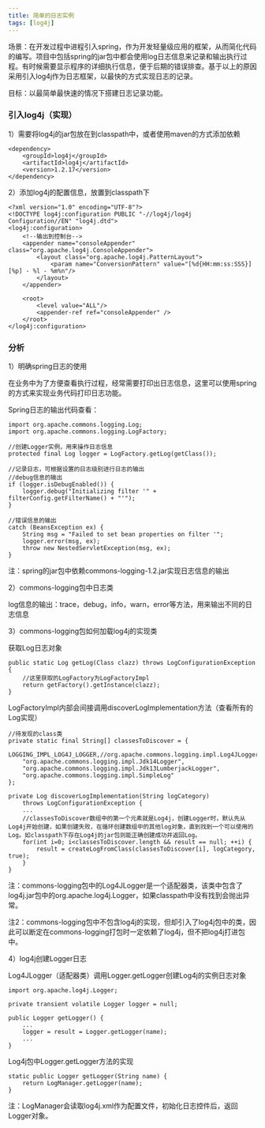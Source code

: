 ```yaml
---
title: 简单的日志实例
tags: [log4j]
---
```


场景：在开发过程中进程引入spring，作为开发轻量级应用的框架，从而简化代码的编写。项目中包括spring的jar包中都会使用log日志信息来记录和输出执行过程。有时候需要显示程序的详细执行信息，便于后期的错误排查。基于以上的原因采用引入log4j作为日志框架，以最快的方式实现日志的记录。

目标：以最简单最快速的情况下搭建日志记录功能。

### 引入log4j（实现）

1）需要将log4j的jar包放在到classpath中，或者使用maven的方式添加依赖

```
<dependency>
    <groupId>log4j</groupId>
    <artifactId>log4j</artifactId>
    <version>1.2.17</version>
</dependency>
```

2）添加log4j的配置信息，放置到classpath下

```
<?xml version="1.0" encoding="UTF-8"?>
<!DOCTYPE log4j:configuration PUBLIC "-//log4j/log4j Configuration//EN" "log4j.dtd">
<log4j:configuration>
    <!--输出到控制台-->
    <appender name="consoleAppender" class="org.apache.log4j.ConsoleAppender">
        <layout class="org.apache.log4j.PatternLayout">
            <param name="ConversionPattern" value="[%d{HH:mm:ss:SSS}] [%p] - %l - %m%n"/>
        </layout>
    </appender>

    <root>
        <level value="ALL"/>
        <appender-ref ref="consoleAppender" />
    </root>
</log4j:configuration>
```

### 分析

1）明确spring日志的使用

在业务中为了方便查看执行过程，经常需要打印出日志信息，这里可以使用spring的方式来实现业务代码打印日志功能。

Spring日志的输出代码查看：

```
import org.apache.commons.logging.Log;
import org.apache.commons.logging.LogFactory;

//创建Logger实例，用来操作日志信息
protected final Log logger = LogFactory.getLog(getClass());

//记录日志，可根据设置的日志级别进行日志的输出
//debug信息的输出
if (logger.isDebugEnabled()) {
    logger.debug("Initializing filter '" + filterConfig.getFilterName() + "'");
}

//错误信息的输出
catch (BeansException ex) {
    String msg = "Failed to set bean properties on filter '";
    logger.error(msg, ex);
    throw new NestedServletException(msg, ex);
}
```

注：spring的jar包中依赖commons-logging-1.2.jar实现日志信息的输出

2）commons-logging包中日志类

log信息的输出：trace，debug，info，warn，error等方法，用来输出不同的日志信息

3）commons-logging包如何加载log4j的实现类

获取Log日志对象

```
public static Log getLog(Class clazz) throws LogConfigurationException {
    //这里获取的LogFactory为LogFactoryImpl
    return getFactory().getInstance(clazz);
}
```

LogFactoryImpl内部会间接调用discoverLogImplementation方法（查看所有的Log实现）

```
//待发现的class类
private static final String[] classesToDiscover = {
    LOGGING_IMPL_LOG4J_LOGGER,//org.apache.commons.logging.impl.Log4JLogger
    "org.apache.commons.logging.impl.Jdk14Logger",
    "org.apache.commons.logging.impl.Jdk13LumberjackLogger",
    "org.apache.commons.logging.impl.SimpleLog"
};

private Log discoverLogImplementation(String logCategory)
    throws LogConfigurationException {
    ...
    //classesToDiscover数组中的第一个元素就是Log4j，创建Logger时，默认先从Log4j开始创建，如果创建失败，在循环创建数组中的其他log对象，直到找到一个可以使用的Log。如classpath下存在Log4j的jar包则能正确创建成功并返回Log。
    for(int i=0; i<classesToDiscover.length && result == null; ++i) {
        result = createLogFromClass(classesToDiscover[i], logCategory, true);
    }
}
```

注：commons-logging包中的Log4JLogger是一个适配器类，该类中包含了log4j.jar包中的org.apache.log4j.Logger，如果classpath中没有找到会抛出异常。

注2：commons-logging包中不包含log4j的实现，但却引入了log4j包中的类，因此可以断定在commons-logging打包时一定依赖了log4j，但不把log4j打进包中。

4）log4j创建Logger日志

Log4JLogger（适配器类）调用Logger.getLogger创建Log4j的实例日志对象

```
import org.apache.log4j.Logger;

private transient volatile Logger logger = null;

public Logger getLogger() {
    ...
    logger = result = Logger.getLogger(name);
    ...
}
```

Log4j包中Logger.getLogger方法的实现

```
static public Logger getLogger(String name) {
    return LogManager.getLogger(name);
}
```

注：LogManager会读取log4j.xml作为配置文件，初始化日志控件后，返回Logger对象。
